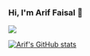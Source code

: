 ### Hi, I'm Arif Faisal 👋
![](https://komarev.com/ghpvc/?username=arifaisal123)

[![Arif's GitHub stats](https://github-readme-stats.vercel.app/api?username=arifaisal123)](https://github.com/arifaisal123/github-readme-stats)


<!--
**arifaisal123/arifaisal123** is a ✨ _special_ ✨ repository because its `README.md` (this file) appears on your GitHub profile.

Here are some ideas to get you started:

- 🔭 I’m currently working on ...
- 🌱 I’m currently learning ...
- 👯 I’m looking to collaborate on ...
- 🤔 I’m looking for help with ...
- 💬 Ask me about ...
- 📫 How to reach me: ...
- 😄 Pronouns: ...
- ⚡ Fun fact: ...
-->
